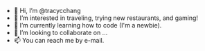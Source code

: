 - 👋 Hi, I’m @tracycchang
- 👀 I’m interested in traveling, trying new restaurants, and gaming!
- 🌱 I’m currently learning how to code (I'm a newbie).
- 💞️ I’m looking to collaborate on ...
- 📫 You can reach me by e-mail.

<!---
tracycchang/tracycchang is a ✨ special ✨ repository because its `README.md` (this file) appears on your GitHub profile.
You can click the Preview link to take a look at your changes.
--->

